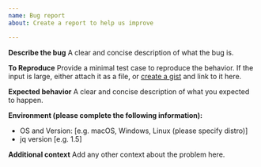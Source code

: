 ```yaml
---
name: Bug report
about: Create a report to help us improve

---
```


<!--
READ THIS FIRST!

If you have a usage question, please ask us on [Stack Overflow](https://stackoverflow.com/questions/tagged/jq), in the [#jq channel](https://web.libera.chat/#jq) on [Libera.Chat](https://libera.chat/), or in our [Discord server](https://discord.gg/yg6yjNmgAC).

-->

**Describe the bug**
A clear and concise description of what the bug is.

**To Reproduce**
Provide a minimal test case to reproduce the behavior.
If the input is large, either attach it as a file, or [create a gist](https://gist.github.com) and link to it here.

**Expected behavior**
A clear and concise description of what you expected to happen.

**Environment (please complete the following information):**

- OS and Version: [e.g. macOS, Windows, Linux (please specify distro)]
- jq version [e.g. 1.5]

**Additional context**
Add any other context about the problem here.
